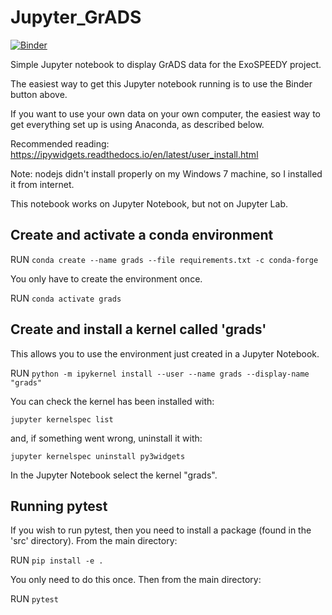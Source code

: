 # Jupyter_GrADS

[![Binder](https://mybinder.org/badge_logo.svg)](https://mybinder.org/v2/gh/sebranchett/Jupyter_GrADS/master?filepath=grads_data.ipynb)

Simple Jupyter notebook to display GrADS data for the ExoSPEEDY project.

The easiest way to get this Jupyter notebook running is to use the Binder button above.

If you want to use your own data on your own computer, the easiest way to get everything set up is using Anaconda, as described below.

Recommended reading: https://ipywidgets.readthedocs.io/en/latest/user_install.html

Note: nodejs didn't install properly on my Windows 7 machine, so I installed it from internet.

This notebook works on Jupyter Notebook, but not on Jupyter Lab.

## Create and activate a conda environment

RUN 
```conda create --name grads --file requirements.txt -c conda-forge```

You only have to create the environment once.

RUN 
```conda activate grads```

## Create and install a kernel called 'grads'
This allows you to use the environment just created in a Jupyter Notebook.

RUN
```python -m ipykernel install --user --name grads --display-name "grads"```

You can check the kernel has been installed with:

```jupyter kernelspec list```

and, if something went wrong, uninstall it with:

```jupyter kernelspec uninstall py3widgets```

In the Jupyter Notebook select the kernel "grads".

## Running pytest
If you wish to run pytest, then you need to install a package (found in the 'src' directory). From the main directory:

RUN ```pip install -e .```

You only need to do this once.
Then from the main directory:

RUN ```pytest```
